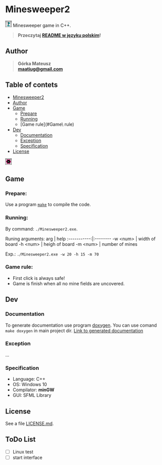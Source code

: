 # Minesweeper2
![](gui/flag.png) Minesweeper game in C++.

> **Przeczytaj [README w języku polskim](README.pl.md)!**

## Author
>   **Górka Mateusz**\
>   **maatiug@gmail.com**

## Table of contets
- [Minesweeper2](#Minesweeper2)
- [Author](#Author)
- [Game](#Game)
    - [Prepare](#Prepare)
    - [Running](#Running)
    - [Game rule](#Game\ rule)
- [Dev](#Dev)
    - [Documentation](#Documentation)
    - [Exception](#Exception)
    - [Specification](#Specification)
- [License](#License)

![](gui/mine.png)

## Game
### Prepare:
Use a program [`make`](http://gnuwin32.sourceforge.net/packages/make.htm) to compile the code.

### Running:
By command: `./Minesweeper2.exe`.

Runing  arguments:
arg          | help
:-----------:|:--------
 -w \<num>   | width of board
 -h \<num>   | heigh of board
 -m \<num>   | number of mines

Exp.: `./Minesweeper2.exe -w 20 -h 15 -m 70`

### Game rule:
 - First click is always safe!
 - Game is finish when all no mine fields are uncovered.


## Dev
### Documentation
To generate documentation use program [doxygen](http://doxygen.nl).
You can use comand `make doxygen` in main project dir.
[Link to generated documentation](dox/html/index.phtml)

### Exception
...
<!-- todo exceptions ! -->

### Specification
- Language: C++
- OS: Windows 10
- Compilator: **minGW**
- GUI: SFML Library

## License
See a file [LICENSE.md](LICENSE.md).

## ToDo List
- [ ] Linux test
- [ ] start interface